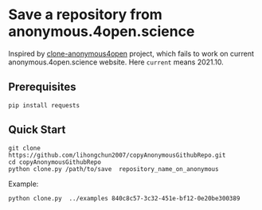 # Save a repository from anonymous.4open.science

Inspired by [clone-anonymous4open](https://github.com/ShoufaChen/clone-anonymous4open) project, which fails to work on current anonymous.4open.science website. Here `current` means 2021.10.

## Prerequisites
```
pip install requests
```

## Quick Start
```
git clone https://github.com/lihongchun2007/copyAnonymousGithubRepo.git
cd copyAnonymousGithubRepo
python clone.py /path/to/save  repository_name_on_anonymous
```

Example:
```
python clone.py  ../examples 840c8c57-3c32-451e-bf12-0e20be300389
```
